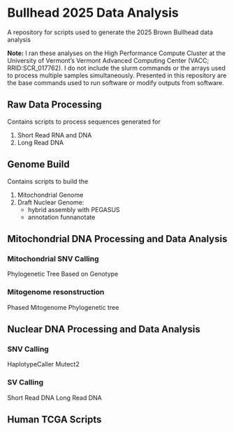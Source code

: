 # Bullhead 2025 Data Analysis
A repository for scripts used to generate the 2025 Brown Bullhead data analysis

**Note:** I ran these analyses on the High Performance Compute Cluster at the University of Vermont’s Vermont Advanced Computing Center (VACC; RRID:SCR_017762).  I do not include the slurm commands or the arrays used to process multiple samples simultaneously. Presented in this repository are the base commands used to run software or modify outputs from software.

## Raw Data Processing
Contains scripts to process sequences generated for
1. Short Read RNA and DNA
2. Long Read DNA

## Genome Build
Contains scripts to build the 
1. Mitochondrial Genome
2. Draft Nuclear Genome:
   * hybrid assembly with PEGASUS
   * annotation funnanotate 

## Mitochondrial DNA Processing and Data Analysis
### Mitochondrial SNV Calling
Phylogenetic Tree Based on Genotype
### Mitogenome resonstruction
Phased Mitogenome Phylogenetic tree

## Nuclear DNA Processing and Data Analysis
### SNV Calling
HaplotypeCaller
Mutect2
### SV Calling
Short Read DNA
Long Read DNA

## Human TCGA Scripts
